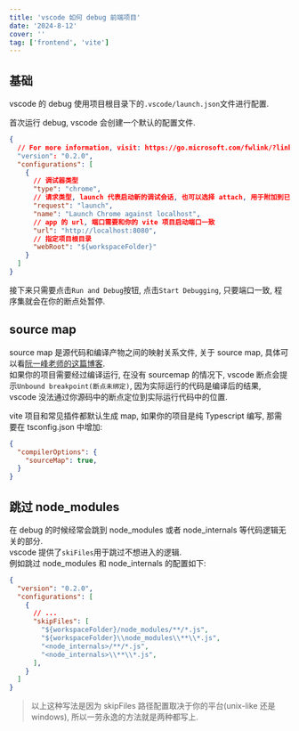 ```yaml
---
title: 'vscode 如何 debug 前端项目'
date: '2024-8-12'
cover: ''
tag: ['frontend', 'vite']
---
```


## 基础
vscode 的 debug 使用项目根目录下的`.vscode/launch.json`文件进行配置.  

首次运行 debug, vscode 会创建一个默认的配置文件.  

```json
{
  // For more information, visit: https://go.microsoft.com/fwlink/?linkid=830387
  "version": "0.2.0",
  "configurations": [
    {
      // 调试器类型
      "type": "chrome",
      // 请求类型, launch 代表启动新的调试会话, 也可以选择 attach, 用于附加到已经运行的进程
      "request": "launch",
      "name": "Launch Chrome against localhost",
      // app 的 url, 端口需要和你的 vite 项目启动端口一致
      "url": "http://localhost:8080",
      // 指定项目根目录
      "webRoot": "${workspaceFolder}"
    }
  ]
}
```
接下来只需要点击`Run and Debug`按钮, 点击`Start Debugging`, 只要端口一致, 程序集就会在你的断点处暂停.

## source map
source map 是源代码和编译产物之间的映射关系文件, 关于 source map, 具体可以看[阮一峰老师的这篇博客](https://www.ruanyifeng.com/blog/2013/01/javascript_source_map.html).  
如果你的项目需要经过编译运行, 在没有 sourcemap 的情况下, vscode 断点会提示`Unbound breakpoint(断点未绑定)`, 因为实际运行的代码是编译后的结果, vscode 没法通过你源码中的断点定位到实际运行代码中的位置.  

vite 项目和常见插件都默认生成 map, 如果你的项目是纯 Typescript 编写, 那需要在 tsconfig.json 中增加:  
```json
{
  "compilerOptions": {
    "sourceMap": true,
  }
}
```

## 跳过 node_modules
在 debug 的时候经常会跳到 node_modules 或者 node_internals 等代码逻辑无关的部分.  
vscode 提供了`skiFiles`用于跳过不想进入的逻辑.  
例如跳过 node_modules 和 node_internals 的配置如下:  
```json
{
  "version": "0.2.0",
  "configurations": [
    {
      // ...
      "skipFiles": [
        "${workspaceFolder}/node_modules/**/*.js",
        "${workspaceFolder}\\node_modules\\**\\*.js",
        "<node_internals>/**/*.js",
        "<node_internals>\\**\\*.js",
      ],
    }
  ]
}
```
> 以上这种写法是因为 skipFiles 路径配置取决于你的平台(unix-like 还是 windows), 所以一劳永逸的方法就是两种都写上.

